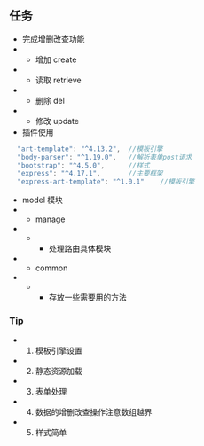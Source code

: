 ## 任务
+ 完成增删改查功能
+ - 增加 create
+ - 读取 retrieve
+ - 删除 del
+ - 修改 update
+ 插件使用
```javascript
  "art-template": "^4.13.2",  //模板引擎
  "body-parser": "^1.19.0",   //解析表单post请求
  "bootstrap": "^4.5.0",      //样式 
  "express": "^4.17.1",       //主要框架 
  "express-art-template": "^1.0.1"    //模板引擎
```
+ model 模块
+ - manage
+ - - 处理路由具体模块
+ - common
+ - - 存放一些需要用的方法

### Tip
+ 1. 模板引擎设置
+ 2. 静态资源加载
+ 3. 表单处理
+ 4. 数据的增删改查操作注意数组越界
+ 5. 样式简单